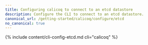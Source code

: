 ```yaml
---
title: Configuring calicoq to connect to an etcd datastore
description: Configure the CLI to connect to an etcd datastore.
canonical_url: /getting-started/calicoq/configure/etcd
no_canonical: true
---
```


{% include content/cli-config-etcd.md cli="calicoq" %}

